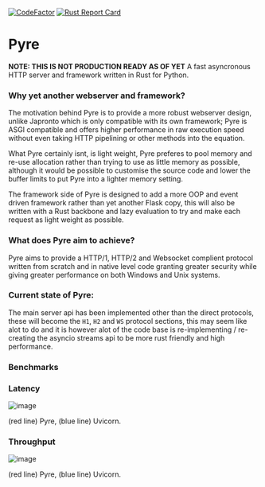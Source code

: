 [![CodeFactor](https://www.codefactor.io/repository/github/project-dream-weaver/pyre/badge)](https://www.codefactor.io/repository/github/project-dream-weaver/pyre)
[![Rust Report Card](https://rust-reportcard.xuri.me/badge/github.com/Project-Dream-Weaver/Pyre)](https://rust-reportcard.xuri.me/report/github.com/Project-Dream-Weaver/Pyre)

# Pyre
**NOTE: THIS IS NOT PRODUCTION READY AS OF YET**
A fast asyncronous HTTP server and framework written in Rust for Python.

### Why yet another webserver and framework?
The motivation behind Pyre is to provide a more robust webserver design, unlike Japronto which is only compatible with its own framework; Pyre is ASGI compatible and offers higher performance in raw execution speed without even taking HTTP pipelining or other methods into the equation.

What Pyre certainly isnt, is light weight, Pyre preferes to pool memory and re-use allocation rather than trying to use as little memory as possible, although it would be possible to customise the source code and lower the buffer limits to put Pyre into a lighter memory setting.

The framework side of Pyre is designed to add a more OOP and event driven framework rather than yet another Flask copy, this will also be written with a Rust backbone and lazy evaluation to try and make each request as light weight as possible.


### What does Pyre aim to achieve?
Pyre aims to provide a HTTP/1, HTTP/2 and Websocket complient protocol written from scratch and in native level code granting greater security while giving greater performance on both Windows and Unix systems.

### Current state of Pyre:
The main server api has been implemented other than the direct protocols, these will become the `H1`, `H2` and `WS` protocol sections, this may seem like alot to do and it is however alot of the code base is re-implementing / re-creating the asyncio streams api to be more rust friendly and high performance.

### Benchmarks


### Latency
![image](https://user-images.githubusercontent.com/57491488/112849025-92621280-90a0-11eb-96a2-f69aa3618252.png)

(red line) Pyre, (blue line) Uvicorn.

### Throughput
![image](https://user-images.githubusercontent.com/57491488/112848941-81b19c80-90a0-11eb-9017-91c44570a39c.png)

(red line) Pyre, (blue line) Uvicorn.


